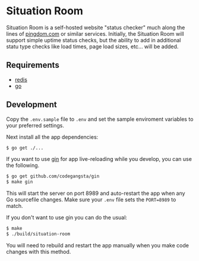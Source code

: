 # Situation Room

Situation Room is a self-hosted website "status checker" much along the lines of
[pingdom.com][1] or similar services. Initially, the Situation Room will support
simple uptime status checks, but the ability to add in additional statu type
checks like load times, page load sizes, etc... will be added.


## Requirements

* [redis][3]
* [go][4]


## Development

Copy the `.env.sample` file to `.env` and set the sample enviroment variables to
your preferred settings.

Next install all the app dependencies:

```bash
$ go get ./...
```

If you want to use [gin][2] for app live-reloading while you develop, you can
use the following.

```bash
$ go get github.com/codegangsta/gin
$ make gin
```

This will start the server on port 8989 and auto-restart the app when any Go
sourcefile changes. Make sure your `.env` file sets the `PORT=8989` to match.

If you don't want to use gin you can do the usual:

```bash
$ make
$ ./build/situation-room
```

You will need to rebuild and restart the app manually when you make code changes
with this method.


[1]: https://www.pingdom.com/
[2]: https://github.com/codegangsta/gin
[3]: http://redis.io/
[4]: http://golang.org/
